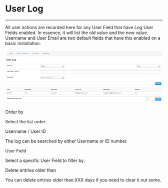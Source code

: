 # User Log

---

All user actions are recorded here for any User Field that have Log User Fields enabled.
In essence, it will list the old value and the new value.
Username and User Email are two default fields that have this enabled on a basic installation.

![User log](../../assets/user_admin/user_log/list.png)

Order by

Select the list order.


Username / User ID

The log can be searched by either Username or ID number.


User Field

Select a specific User Field to filter by.

Delete entries older than

You can delete entries older than:XXX days if you need to clear it out some.
